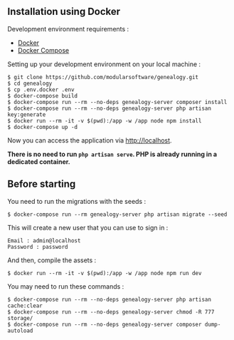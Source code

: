 ## Installation using Docker

Development environment requirements :
- [Docker](https://www.docker.com)
- [Docker Compose](https://docs.docker.com/compose/install/)

Setting up your development environment on your local machine :
```
$ git clone https://github.com/modularsoftware/genealogy.git
$ cd genealogy
$ cp .env.docker .env
$ docker-compose build
$ docker-compose run --rm --no-deps genealogy-server composer install
$ docker-compose run --rm --no-deps genealogy-server php artisan key:generate
$ docker run --rm -it -v $(pwd):/app -w /app node npm install
$ docker-compose up -d
```

Now you can access the application via [http://localhost](http://localhost).

**There is no need to run ```php artisan serve```. PHP is already running in a dedicated container.**

## Before starting
You need to run the migrations with the seeds :

```
$ docker-compose run --rm genealogy-server php artisan migrate --seed
```

This will create a new user that you can use to sign in :
```
Email : admin@localhost
Password : password
```

And then, compile the assets :
```
$ docker run --rm -it -v $(pwd):/app -w /app node npm run dev
```

You may need to run these commands : 

```
$ docker-compose run --rm --no-deps genealogy-server php artisan cache:clear
$ docker-compose run --rm --no-deps genealogy-server chmod -R 777 storage/
$ docker-compose run --rm --no-deps genealogy-server composer dump-autoload
```

